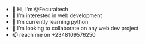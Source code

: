 - 👋 Hi, I’m @Fecuraitech
- 👀 I’m interested in web development
- 🌱 I’m currently learning python
- 💞️ I’m looking to collaborate on any web dev project
- 📫 reach me on +2348109576250

<!---
Fecuraitech/Fecuraitech is a ✨ special ✨ repository because its `README.md` (this file) appears on your GitHub profile.
You can click the Preview link to take a look at your changes.
--->
